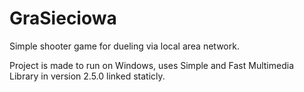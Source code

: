 # GraSieciowa
Simple shooter game for dueling via local area network.

Project is made to run on Windows, uses Simple and Fast Multimedia Library in version 2.5.0 linked staticly.
